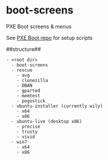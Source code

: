 # boot-screens
PXE Boot screens & menus

See [PXE Boot repo](https://github.com/chris18890/pxe-boot) for setup scripts

##structure##

```
- <root dir>
  - boot-screens
  - rescue
    - avg
    - clonezilla
    - DBAN
    - gparted
    - memtest
    - pogostick
  - ubuntu-installer (currently wily)
    - x64
    - x86
  - ubuntu-live (desktop x86)
    - precise
    - trusty
    - vivid
  - win7
    - x64
    - x86
```